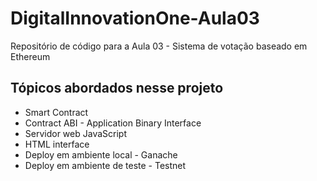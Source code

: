 # DigitalInnovationOne-Aula03

Repositório de código para a Aula 03 - Sistema de votação baseado em Ethereum

## Tópicos abordados nesse projeto

* Smart Contract
* Contract ABI - Application Binary Interface
* Servidor web JavaScript
* HTML interface
* Deploy em ambiente local - Ganache
* Deploy em ambiente de teste - Testnet
